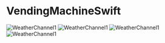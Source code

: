 # VendingMachineSwift

![WeatherChannel1](Image/VendingMachineSwift1.jpg)
![WeatherChannel1](Image/VendingMachineSwift2.jpg)
![WeatherChannel1](Image/VendingMachineSwift3.jpg)
![WeatherChannel1](Image/VendingMachineSwift4.jpg)


